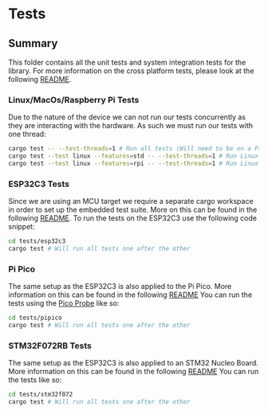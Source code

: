 # Tests

## Summary

This folder contains all the unit tests and system integration tests for the library. For more information on the cross platform tests, please look at the following [README](../tests-common/README.md).

### Linux/MacOs/Raspberry Pi Tests

Due to the nature of the device we can not run our tests concurrently as they are
interacting with the hardware. As such we must run our tests with one thread:

```bash
cargo test -- --test-threads=1 # Run all tests (Will need to be on a Pi with MCUs and others plugged in)
cargo test --test linux --features=std -- --test-threads=1 # Run Linux Tests using FT232H
cargo test --test linux --features=rpi -- --test-threads=1 # Run Linux Tests using Raspberry Pi I2C
```

### ESP32C3 Tests

Since we are using an MCU target we require a separate cargo workspace in order to set up the embedded test suite. More on this can be found in the following [README](./esp32c3/README.md). To run the tests on the ESP32C3 use the following code snippet:

```bash
cd tests/esp32c3
cargo test # Will run all tests one after the other
```

### Pi Pico

The same setup as the ESP32C3 is also applied to the Pi Pico. More information on this can be found in the following [README](./pipico/README.md) You can run the tests using the [Pico Probe](https://thepihut.com/products/raspberry-pi-debug-probe) like so:

```bash
cd tests/pipico
cargo test # Will run all tests one after the other
```

### STM32F072RB Tests

The same setup as the ESP32C3 is also applied to an STM32 Nucleo Board. More information on this can be found in the following [README](./stm32f072/README.md) You can run the tests like so:

```bash
cd tests/stm32f072
cargo test # Will run all tests one after the other
```
